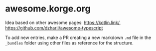# awesome.korge.org

Idea based on other awesome pages: <https://kotlin.link/>, <https://github.com/dzharii/awesome-typescript>

To add new entries, make a PR creating a new markdown `.md` file in the `_bundles` folder using other files as reference for the structure.
